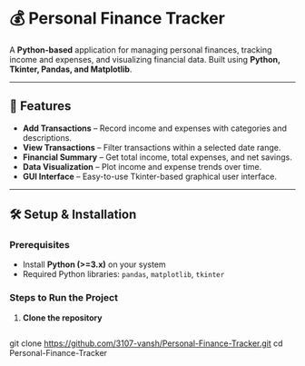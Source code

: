 # 💰 Personal Finance Tracker  

A **Python-based** application for managing personal finances, tracking income and expenses, and visualizing financial data. Built using **Python, Tkinter, Pandas, and Matplotlib**.  

---

## 🚀 Features  
- **Add Transactions** – Record income and expenses with categories and descriptions.  
- **View Transactions** – Filter transactions within a selected date range.  
- **Financial Summary** – Get total income, total expenses, and net savings.  
- **Data Visualization** – Plot income and expense trends over time.  
- **GUI Interface** – Easy-to-use Tkinter-based graphical user interface.  

---

## 🛠️ Setup & Installation  

### **Prerequisites**  
- Install **Python (>=3.x)** on your system  
- Required Python libraries: `pandas`, `matplotlib`, `tkinter`  

### **Steps to Run the Project**  
1. **Clone the repository**  
   ```sh
  git clone https://github.com/3107-vansh/Personal-Finance-Tracker.git
   cd Personal-Finance-Tracker

